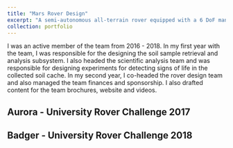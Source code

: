 ```yaml
---
title: "Mars Rover Design"
excerpt: "A semi-autonomous all-terrain rover equipped with a 6 DoF manipulator and soil sampling & testing mechanism<br/><img src='/images/500x300.png'>"
collection: portfolio
---
```

I was an active member of the team from 2016 - 2018. In my first year with the team, I was responsible for the designing the soil sample retrieval and analysis subsystem. I also headed the scientific analysis team and was responsible for designing experiments for detecting signs of life in the collected soil cache. In my second year, I co-headed the rover design team and also managed the team finances and sponsorship. I also drafted content for the team brochures, website and videos. 

Aurora - University Rover Challenge 2017
------



Badger - University Rover Challenge 2018
------
